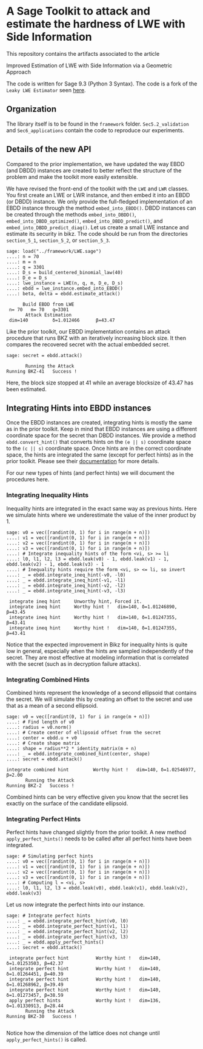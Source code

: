 # A Sage Toolkit to attack and estimate the hardness of LWE with Side Information

This repository contains the artifacts associated to the article

Improved Estimation of LWE with Side Information via a Geometric Approach

The code is written for Sage 9.3 (Python 3 Syntax). The code is a fork of the `Leaky LWE Estimator` seen [here](https://github.com/lducas/leaky-LWE-Estimator).

## Organization
The library itself is to be found in the `framework` folder. 
`Sec5.2_validation` and `Sec6_applications` contain the code to reproduce our experiments.


## Details of the new API
Compared to the prior implementation, we have updated the way EBDD (and DBDD) instances are created to better reflect the structure of the problem and make the toolkit more easily extensible.

We have revised the front-end of the toolkit with the `LWE` and `LWR` classes. You first create an LWE or LWR instance, and then embed it into an EBDD (or DBDD) instance. We only provide the full-fledged implementation of an EBDD instance through the method `embed_into_EBDD()`. DBDD instances can be created through the methods `embed_into_DBDD()`, `embed_into_DBDD_optimized()`, `embed_into_DBDD_predict()`, and `embed_into_DBDD_predict_diag()`. Let us create a small LWE instance and estimate its security in bikz. The code should be run from the directories `section_5_1`, `section_5_2`, or `section_5_3`.


```sage
sage: load("../framework/LWE.sage")
....: n = 70
....: m = n
....: q = 3301
....: D_s = build_centered_binomial_law(40)
....: D_e = D_s
....: lwe_instance = LWE(n, q, m, D_e, D_s)
....: ebdd = lwe_instance.embed_into_EBDD()
....: beta, delta = ebdd.estimate_attack()
```
```text
      Build EBDD from LWE      
 n= 70   m= 70   q=3301 
       Attack Estimation      
 dim=140         δ=1.012466      β=43.47  
```

Like the prior toolkit, our EBDD implementation contains an attack procedure that runs BKZ with an iteratively increasing block size. It then compares the recovered secret with the actual embedded secret.

```sage 
sage: secret = ebdd.attack()
```
```text
       Running the Attack      
Running BKZ-41   Success ! 
```

Here, the block size stopped at 41 while an average blocksize of 43.47 has been estimated.

## Integrating Hints into EBDD instances

Once the EBDD instances are created, integrating hints is mostly the same as in the prior toolkit. Keep in mind that EBDD instances are using a different coordinate space for the secret than DBDD instances. We provide a method `ebdd.convert_hint()` that converts hints on the `(e || s)` coordinate space to the `(c || s)` coordinate space. Once hints are in the correct coordinate space, the hints are integrated the same (except for perfect hints) as in the prior toolkit. Please see their [documentation](https://github.com/lducas/leaky-LWE-Estimator) for more details.

For our new types of hints (and perfect hints) we will document the procedures here.

### Integrating Inequality Hints

Inequality hints are integrated in the exact same way as previous hints. Here we simulate hints where we underestimate the value of the inner product by 1.

```sage
sage: v0 = vec([randint(0, 1) for i in range(m + n)])                                                                
....: v1 = vec([randint(0, 1) for i in range(m + n)])                                                                
....: v2 = vec([randint(0, 1) for i in range(m + n)])                                                                
....: v3 = vec([randint(0, 1) for i in range(m + n)])                                                                
....: # Integrate inequality hints of the form <vi, s> >= li                                                         
....: l0, l1, l2, l3 = ebdd.leak(v0) - 1, ebdd.leak(v1) - 1, ebdd.leak(v2) - 1, ebdd.leak(v3) - 1                    
....: # Inequality hints require the form <vi, s> <= li, so invert                                                   
....: _ = ebdd.integrate_ineq_hint(-v0, -l0)                                                                         
....: _ = ebdd.integrate_ineq_hint(-v1, -l1)                                                                         
....: _ = ebdd.integrate_ineq_hint(-v2, -l2)                                                                         
....: _ = ebdd.integrate_ineq_hint(-v3, -l3)                                                                         
```
```text
 integrate ineq hint     Unworthy hint, Forced it. 
 integrate ineq hint     Worthy hint !   dim=140, δ=1.01246890, β=43.45 
 integrate ineq hint     Worthy hint !   dim=140, δ=1.01247355, β=43.41 
 integrate ineq hint     Worthy hint !   dim=140, δ=1.01247355, β=43.41 
```

Notice that the expected improvement in Bikz for inequality hints is quite low in general, especially when the hints are sampled independently of the secret. They are most effective at modeling information that is correlated with the secret (such as in decryption failure attacks).

### Integrating Combined Hints

Combined hints represent the knowledge of a second ellipsoid that contains the secret. We will simulate this by creating an offset to the secret and use that as a mean of a second ellipsoid.

```sage
sage: v0 = vec([randint(0, 1) for i in range(m + n)])                                                                
....: # Find length of v0                                                                                            
....: radius = v0.norm()                                                                                             
....: # Create center of ellipsoid offset from the secret
....: center = ebdd.u + v0                                                                                           
....: # Create shape matrix                                                                                          
....: shape = radius**2 * identity_matrix(m + n)                                                                     
....: _ = ebdd.integrate_combined_hint(center, shape)
....: secret = ebdd.attack()     
```
```text
integrate combined hint         Worthy hint !   dim=140, δ=1.02546977, β=2.00 
       Running the Attack      
Running BKZ-2   Success ! 
```

Combined hints can be very effective given you know that the secret lies exactly on the surface of the candidate ellipsoid.

### Integrating Perfect Hints

Perfect hints have changed slightly from the prior toolkit. A new method `apply_perfect_hints()` needs to be called after all perfect hints have been integrated.

```sage
sage: # Simulating perfect hints
....: v0 = vec([randint(0, 1) for i in range(m + n)])
....: v1 = vec([randint(0, 1) for i in range(m + n)])
....: v2 = vec([randint(0, 1) for i in range(m + n)])
....: v3 = vec([randint(0, 1) for i in range(m + n)]) 
....: # Computing l = <vi, s>
....: l0, l1, l2, l3 = ebdd.leak(v0), ebdd.leak(v1), ebdd.leak(v2), ebdd.leak(v3)
```

Let us now integrate the perfect hints into our instance.

```sage
sage: # Integrate perfect hints
....: _ = ebdd.integrate_perfect_hint(v0, l0) 
....: _ = ebdd.integrate_perfect_hint(v1, l1) 
....: _ = ebdd.integrate_perfect_hint(v2, l2) 
....: _ = ebdd.integrate_perfect_hint(v3, l3)
....: _ = ebdd.apply_perfect_hints()
....: secret = ebdd.attack()
```
```text
 integrate perfect hint          Worthy hint !   dim=140, δ=1.01253503, β=42.37 
 integrate perfect hint          Worthy hint !   dim=140, δ=1.01264451, β=40.39 
 integrate perfect hint          Worthy hint !   dim=140, δ=1.01268962, β=39.49 
 integrate perfect hint          Worthy hint !   dim=140, δ=1.01273457, β=38.59 
 apply perfect hints             Worthy hint !   dim=136, δ=1.01330913, β=28.44 
       Running the Attack      
Running BKZ-30   Success ! 
  
```

Notice how the dimension of the lattice does not change until `apply_perfect_hints()` is called.
